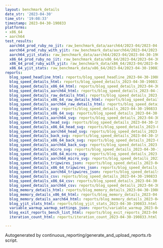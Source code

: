 ```yaml
---
layout: benchmark_details
date_str: '2023-04-30'
time_str: '19:08:33'
timestamp: 2023-04-30-190833
platforms:
- x86_64
- aarch64
test_results:
  aarch64_prod_ruby_no_jit: raw_benchmark_data/aarch64/2023-04/2023-04-30-190833_basic_benchmark_aarch64_prod_ruby_no_jit.json
  aarch64_prod_ruby_with_yjit: raw_benchmark_data/aarch64/2023-04/2023-04-30-190833_basic_benchmark_aarch64_prod_ruby_with_yjit.json
  aarch64_yjit_stats: raw_benchmark_data/aarch64/2023-04/2023-04-30-190833_basic_benchmark_aarch64_yjit_stats.json
  x86_64_prod_ruby_no_jit: raw_benchmark_data/x86_64/2023-04/2023-04-30-190833_basic_benchmark_x86_64_prod_ruby_no_jit.json
  x86_64_prod_ruby_with_yjit: raw_benchmark_data/x86_64/2023-04/2023-04-30-190833_basic_benchmark_x86_64_prod_ruby_with_yjit.json
  x86_64_yjit_stats: raw_benchmark_data/x86_64/2023-04/2023-04-30-190833_basic_benchmark_x86_64_yjit_stats.json
reports:
  blog_speed_headline_html: reports/blog_speed_headline_2023-04-30-190833.html
  blog_speed_details_html: reports/blog_speed_details_2023-04-30-190833.html
  blog_speed_details_x86_64_html: reports/blog_speed_details_2023-04-30-190833.x86_64.html
  blog_speed_details_aarch64_html: reports/blog_speed_details_2023-04-30-190833.aarch64.html
  blog_speed_details_raw_details_html: reports/blog_speed_details_2023-04-30-190833.raw_details.html
  blog_speed_details_x86_64_raw_details_html: reports/blog_speed_details_2023-04-30-190833.x86_64.raw_details.html
  blog_speed_details_aarch64_raw_details_html: reports/blog_speed_details_2023-04-30-190833.aarch64.raw_details.html
  blog_speed_details_svg: reports/blog_speed_details_2023-04-30-190833.svg
  blog_speed_details_x86_64_svg: reports/blog_speed_details_2023-04-30-190833.x86_64.svg
  blog_speed_details_aarch64_svg: reports/blog_speed_details_2023-04-30-190833.aarch64.svg
  blog_speed_details_head_svg: reports/blog_speed_details_2023-04-30-190833.head.svg
  blog_speed_details_x86_64_head_svg: reports/blog_speed_details_2023-04-30-190833.x86_64.head.svg
  blog_speed_details_aarch64_head_svg: reports/blog_speed_details_2023-04-30-190833.aarch64.head.svg
  blog_speed_details_back_svg: reports/blog_speed_details_2023-04-30-190833.back.svg
  blog_speed_details_x86_64_back_svg: reports/blog_speed_details_2023-04-30-190833.x86_64.back.svg
  blog_speed_details_aarch64_back_svg: reports/blog_speed_details_2023-04-30-190833.aarch64.back.svg
  blog_speed_details_micro_svg: reports/blog_speed_details_2023-04-30-190833.micro.svg
  blog_speed_details_x86_64_micro_svg: reports/blog_speed_details_2023-04-30-190833.x86_64.micro.svg
  blog_speed_details_aarch64_micro_svg: reports/blog_speed_details_2023-04-30-190833.aarch64.micro.svg
  blog_speed_details_tripwires_json: reports/blog_speed_details_2023-04-30-190833.tripwires.json
  blog_speed_details_x86_64_tripwires_json: reports/blog_speed_details_2023-04-30-190833.x86_64.tripwires.json
  blog_speed_details_aarch64_tripwires_json: reports/blog_speed_details_2023-04-30-190833.aarch64.tripwires.json
  blog_speed_details_csv: reports/blog_speed_details_2023-04-30-190833.csv
  blog_speed_details_x86_64_csv: reports/blog_speed_details_2023-04-30-190833.x86_64.csv
  blog_speed_details_aarch64_csv: reports/blog_speed_details_2023-04-30-190833.aarch64.csv
  blog_memory_details_html: reports/blog_memory_details_2023-04-30-190833.html
  blog_memory_details_x86_64_html: reports/blog_memory_details_2023-04-30-190833.x86_64.html
  blog_memory_details_aarch64_html: reports/blog_memory_details_2023-04-30-190833.aarch64.html
  blog_yjit_stats_html: reports/blog_yjit_stats_2023-04-30-190833.html
  variable_warmup_warmup_settings_json: reports/variable_warmup_2023-04-30-190833.warmup_settings.json
  blog_exit_reports_bench_list_html: reports/blog_exit_reports_2023-04-30-190833.bench_list.html
  iteration_count_html: reports/iteration_count_2023-04-30-190833.html

---
```

Autogenerated by continuous_reporting/generate_and_upload_reports.rb script.
